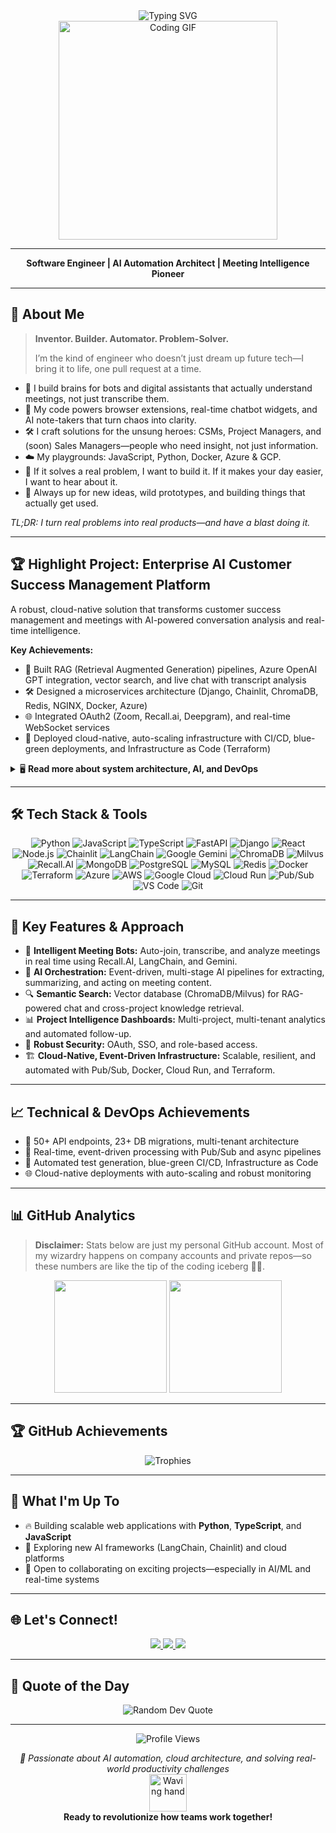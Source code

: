 <div align="center">
  <img src="https://readme-typing-svg.herokuapp.com?font=Fira+Code&size=30&duration=3000&pause=1000&color=00D9FF&center=true&vCenter=true&width=700&lines=Hi!+I'm+Qasim+AJ+%F0%9F%91%8B;AI+Automation+Architect+%7C+Software+Engineer;Building+with+AI+%F0%9F%92%BB;Turning+Meetings+Into+Action+%F0%9F%9A%80+;Cloud+%7C+Python+%7C+JavaScript+Expert" alt="Typing SVG" />
</div>

<div align="center">
  <img src="https://media.giphy.com/media/qgQUggAC3Pfv687qPC/giphy.gif" width="350" alt="Coding GIF"/>
</div>

---

<p align="center">
  <b>Software Engineer | AI Automation Architect | Meeting Intelligence Pioneer</b>
</p>

---

## 🚀 About Me

> **Inventor. Builder. Automator. Problem-Solver.**
>
> I’m the kind of engineer who doesn’t just dream up future tech—I bring it to life, one pull request at a time.

- 🧠 I build brains for bots and digital assistants that actually understand meetings, not just transcribe them.
- 🚦 My code powers browser extensions, real-time chatbot widgets, and AI note-takers that turn chaos into clarity.
- 🛠️ I craft solutions for the unsung heroes: CSMs, Project Managers, and (soon) Sales Managers—people who need insight, not just information.
- ☁️ My playgrounds: JavaScript, Python, Docker, Azure & GCP. 
- 🔗 If it solves a real problem, I want to build it. If it makes your day easier, I want to hear about it.
- 🤝 Always up for new ideas, wild prototypes, and building things that actually get used.

*TL;DR: I turn real problems into real products—and have a blast doing it.*

---

## 🏆 Highlight Project: Enterprise AI Customer Success Management Platform

A robust, cloud-native solution that transforms customer success management and meetings with AI-powered conversation analysis and real-time intelligence.

**Key Achievements:**
- 🤖 Built RAG (Retrieval Augmented Generation) pipelines, Azure OpenAI GPT integration, vector search, and live chat with transcript analysis
- 🛠️ Designed a microservices architecture (Django, Chainlit, ChromaDB, Redis, NGINX, Docker, Azure)
- 🌐 Integrated OAuth2 (Zoom, Recall.ai, Deepgram), and real-time WebSocket services
- 🚀 Deployed cloud-native, auto-scaling infrastructure with CI/CD, blue-green deployments, and Infrastructure as Code (Terraform)

<details>
  <summary>🖥️ <b>Read more about system architecture, AI, and DevOps</b></summary>

  - **Microservices**: NGINX, Django (WSGI/ASGI), Chainlit, Redis, PostgreSQL, RQ, ChromaDB  
  - **AI/ML**: LangChain RAG, GPT-powered chat, FAQ generation, sentiment analysis, real-time document indexing  
  - **Realtime systems**: Django Channels, async WebSockets, live transcript and chat  
  - **DevOps**: Docker Compose, NGINX, Azure Container Apps, Terraform, CI/CD automation  
  - **Integrations**: OAuth2 (Zoom), Recall.ai, Deepgram, Google SSO, Unstructured API  
  - **Data engineering**: ChromaDB for vector search, async ETL pipelines, 23+ schema migrations, multi-tenant architecture

</details>

---

## 🛠️ Tech Stack & Tools

<div align="center">

![Python](https://img.shields.io/badge/Python-3776AB?style=for-the-badge&logo=python&logoColor=white)
![JavaScript](https://img.shields.io/badge/JavaScript-F7DF1E?style=for-the-badge&logo=javascript&logoColor=black)
![TypeScript](https://img.shields.io/badge/TypeScript-3178C6?style=for-the-badge&logo=typescript&logoColor=white)
![FastAPI](https://img.shields.io/badge/FastAPI-005571?style=for-the-badge&logo=fastapi)
![Django](https://img.shields.io/badge/Django-092E20?style=for-the-badge&logo=django&logoColor=white)
![React](https://img.shields.io/badge/React-20232A?style=for-the-badge&logo=react&logoColor=61DAFB)
![Node.js](https://img.shields.io/badge/Node.js-43853D?style=for-the-badge&logo=node.js&logoColor=white)
![Chainlit](https://img.shields.io/badge/Chainlit-212121?style=for-the-badge&logo=data:image/svg+xml;base64,PHN2ZyBmaWxsPSIjMDBEOUZGIiB3aWR0aD0iMjgiIGhlaWdodD0iMjgiIHZpZXdCb3g9IjAgMCAyOCAyOCI+PHBhdGggZD0iTTIwIDExLjQ0TDExLjQ0IDIwaC0xLjg4bDEwLjM0LTEwLjM0IDEuODggMS44OHoiLz48L3N2Zz4=&logoColor=white)
![LangChain](https://img.shields.io/badge/LangChain-121212?style=for-the-badge&logo=chainlink&logoColor=white)
![Google Gemini](https://img.shields.io/badge/Google%20Gemini-8E75B2?style=for-the-badge&logo=googlegemini&logoColor=white)
![ChromaDB](https://img.shields.io/badge/ChromaDB-00D9FF?style=for-the-badge&logo=databricks&logoColor=white)
![Milvus](https://img.shields.io/badge/Milvus-00D4FF?style=for-the-badge&logo=milvus&logoColor=white)
![Recall.AI](https://img.shields.io/badge/Recall.AI-FF6B6B?style=for-the-badge&logo=robot&logoColor=white)
![MongoDB](https://img.shields.io/badge/MongoDB-4EA94B?style=for-the-badge&logo=mongodb&logoColor=white)
![PostgreSQL](https://img.shields.io/badge/PostgreSQL-316192?style=for-the-badge&logo=postgresql&logoColor=white)
![MySQL](https://img.shields.io/badge/MySQL-005C84?style=for-the-badge&logo=mysql&logoColor=white)
![Redis](https://img.shields.io/badge/Redis-DC382D?style=for-the-badge&logo=redis&logoColor=white)
![Docker](https://img.shields.io/badge/Docker-2496ED?style=for-the-badge&logo=docker&logoColor=white)
![Terraform](https://img.shields.io/badge/Terraform-623CE4?style=for-the-badge&logo=terraform&logoColor=white)
![Azure](https://img.shields.io/badge/Azure-0089D6?style=for-the-badge&logo=microsoftazure&logoColor=white)
![AWS](https://img.shields.io/badge/Amazon_AWS-FF9900?style=for-the-badge&logo=amazonaws&logoColor=white)
![Google Cloud](https://img.shields.io/badge/Google%20Cloud-4285F4?style=for-the-badge&logo=googlecloud&logoColor=white)
![Cloud Run](https://img.shields.io/badge/Cloud%20Run-4285F4?style=for-the-badge&logo=googlecloud&logoColor=white)
![Pub/Sub](https://img.shields.io/badge/Pub%2FSub-4285F4?style=for-the-badge&logo=googlecloud&logoColor=white)
![VS Code](https://img.shields.io/badge/VS%20Code-0078D4?style=for-the-badge&logo=visualstudiocode&logoColor=white)
![Git](https://img.shields.io/badge/GIT-E44C30?style=for-the-badge&logo=git&logoColor=white)

</div>

---

## 🎯 Key Features & Approach

- 🤖 **Intelligent Meeting Bots:** Auto-join, transcribe, and analyze meetings in real time using Recall.AI, LangChain, and Gemini.
- 🧠 **AI Orchestration:** Event-driven, multi-stage AI pipelines for extracting, summarizing, and acting on meeting content.
- 🔍 **Semantic Search:** Vector database (ChromaDB/Milvus) for RAG-powered chat and cross-project knowledge retrieval.
- 📊 **Project Intelligence Dashboards:** Multi-project, multi-tenant analytics and automated follow-up.
- 🔐 **Robust Security:** OAuth, SSO, and role-based access.
- 🏗️ **Cloud-Native, Event-Driven Infrastructure:** Scalable, resilient, and automated with Pub/Sub, Docker, Cloud Run, and Terraform.

---

## 📈 Technical & DevOps Achievements

- 🚀 50+ API endpoints, 23+ DB migrations, multi-tenant architecture
- 🔄 Real-time, event-driven processing with Pub/Sub and async pipelines
- 🧪 Automated test generation, blue-green CI/CD, Infrastructure as Code
- 🌐 Cloud-native deployments with auto-scaling and robust monitoring

---

## 📊 GitHub Analytics

> **Disclaimer:** Stats below are just my personal GitHub account. Most of my wizardry happens on company accounts and private repos—so these numbers are like the tip of the coding iceberg 🧊🐧.

<div align="center">
  <img height="180em" src="https://github-readme-stats.vercel.app/api?username=qasim29&show_icons=true&theme=tokyonight&include_all_commits=true&count_private=true"/>
  <img height="180em" src="https://github-readme-stats.vercel.app/api/top-langs/?username=qasim29&layout=compact&langs_count=7&theme=tokyonight"/>
</div>

---

## 🏆 GitHub Achievements

<div align="center">
  <img src="https://github-profile-trophy.vercel.app/?username=qasim29&theme=onedark&no-frame=true&row=1&column=7" alt="Trophies" />
</div>

---

## 💼 What I'm Up To

- 🔥 Building scalable web applications with **Python**, **TypeScript**, and **JavaScript**
- 🌟 Exploring new AI frameworks (LangChain, Chainlit) and cloud platforms
- 🤝 Open to collaborating on exciting projects—especially in AI/ML and real-time systems

---

## 🌐 Let's Connect!

<div align="center">
  <a href="https://www.linkedin.com/in/qasim29/">
    <img src="https://img.shields.io/badge/LinkedIn-0077B5?style=for-the-badge&logo=linkedin&logoColor=white"/>
  </a>
  <a href="mailto:qasimaj29@gmail.com">
    <img src="https://img.shields.io/badge/Email-D14836?style=for-the-badge&logo=gmail&logoColor=white"/>
  </a>
  <a href="https://github.com/qasim29">
    <img src="https://img.shields.io/badge/GitHub-181717?style=for-the-badge&logo=github&logoColor=white"/>
  </a>
</div>

---

## 💭 Quote of the Day

<div align="center">
  <img src="https://quotes-github-readme.vercel.app/api?type=horizontal&theme=tokyonight" alt="Random Dev Quote"/>
</div>

---

<div align="center">
  <img src="https://komarev.com/ghpvc/?username=qasim29&color=blueviolet&style=for-the-badge" alt="Profile Views" />
  
  <i>🚀 Passionate about AI automation, cloud architecture, and solving real-world productivity challenges</i>
  <br>
  <img src="https://media.giphy.com/media/LnQjpWaON8nhr21vNW/giphy.gif" width="60" alt="Waving hand"/>
  <br>
  <b>Ready to revolutionize how teams work together!</b>
</div>
